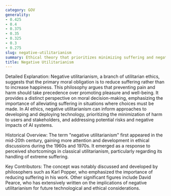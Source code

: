 ```yaml
---
category: GOV
generality:
- 0.425
- 0.4
- 0.375
- 0.35
- 0.325
- 0.3
- 0.275
slug: negative-utilitarianism
summary: Ethical theory that prioritizes minimizing suffering and negative experiences over maximizing happiness and positive experiences.
title: Negative Utilitarianism
---
```


Detailed Explanation:
Negative utilitarianism, a branch of utilitarian ethics, suggests that the primary moral obligation is to reduce suffering rather than to increase happiness. This philosophy argues that preventing pain and harm should take precedence over promoting pleasure and well-being. It provides a distinct perspective on moral decision-making, emphasizing the importance of alleviating suffering in situations where choices must be made. In AI ethics, negative utilitarianism can inform approaches to developing and deploying technology, prioritizing the minimization of harm to users and stakeholders, and addressing potential risks and negative impacts of AI systems.

Historical Overview:
The term "negative utilitarianism" first appeared in the mid-20th century, gaining more attention and development in ethical discussions during the 1960s and 1970s. It emerged as a response to perceived shortcomings in classical utilitarianism, particularly regarding its handling of extreme suffering.

Key Contributors:
The concept was notably discussed and developed by philosophers such as Karl Popper, who emphasized the importance of reducing suffering in his work. Other significant figures include David Pearce, who has extensively written on the implications of negative utilitarianism for future technological and ethical considerations.